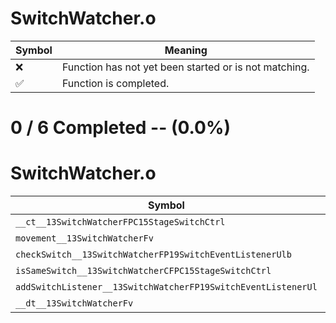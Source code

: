# SwitchWatcher.o
| Symbol | Meaning 
| ------------- | ------------- 
| :x: | Function has not yet been started or is not matching. 
| :white_check_mark: | Function is completed. 


# 0 / 6 Completed -- (0.0%)
# SwitchWatcher.o
| Symbol | Decompiled? |
| ------------- | ------------- |
| `__ct__13SwitchWatcherFPC15StageSwitchCtrl` | :x: |
| `movement__13SwitchWatcherFv` | :x: |
| `checkSwitch__13SwitchWatcherFP19SwitchEventListenerUlb` | :x: |
| `isSameSwitch__13SwitchWatcherCFPC15StageSwitchCtrl` | :x: |
| `addSwitchListener__13SwitchWatcherFP19SwitchEventListenerUl` | :x: |
| `__dt__13SwitchWatcherFv` | :x: |
